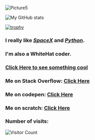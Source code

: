 
![Picture5](https://user-images.githubusercontent.com/74598401/124297572-d4579480-db78-11eb-8087-c2057137a4fc.png)

![My GitHub stats](https://github-readme-stats.vercel.app/api?username=somepythonprogrammer&show_icons=true&theme=dark)

[![trophy](https://github-profile-trophy.vercel.app/?username=somePythonProgrammer&theme=onedark)](https://github.com/ryo-ma/github-profile-trophy)

### I really like [_SpaceX_](https://www.spacex.com) and [_Python_](https://www.python.org).

### I'm also a WhiteHat coder.

### [Click Here to see something cool](https://skyline.github.com/somepythonprogrammer/2020)
### Me on Stack Overflow: [Click Here](https://stackoverflow.com/users/15922830/somepythonprogrammer)
### Me on codepen: [Click Here](https://codepen.io/somepythonprogrammer)
### Me on scratch: [Click Here](https://scratch.mit.edu/users/somePythonProgrammer/)

### Number of visits: 

![Visitor Count](https://profile-counter.glitch.me/{somePythonProgrammer}/count.svg)
